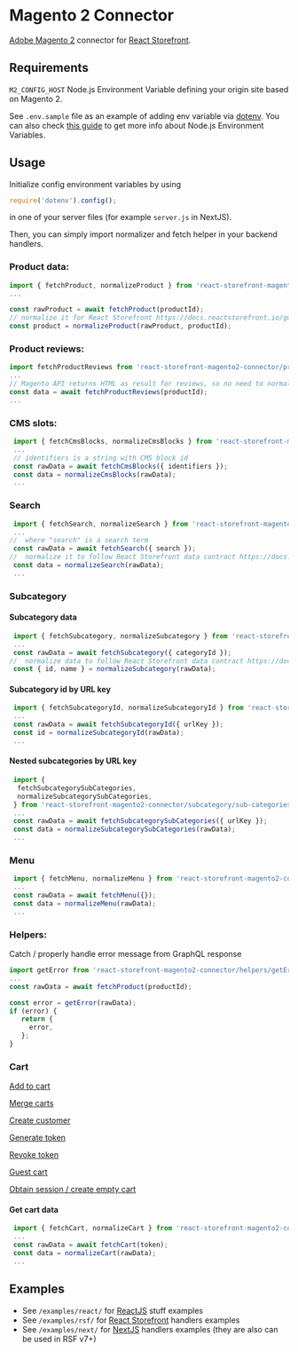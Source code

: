 # Magento 2 Connector

[Adobe Magento 2](https://devdocs.magento.com/guides/v2.3/graphql/) connector for [React Storefront](https://github.com/react-storefront-community/react-storefront).

## Requirements

`M2_CONFIG_HOST` Node.js Environment Variable defining your origin site based on Magento 2.

See `.env.sample` file as an example of adding env variable via [dotenv](https://www.npmjs.com/package/dotenv). You can also check [this guide](https://www.twilio.com/blog/working-with-environment-variables-in-node-js-html) to get more info about Node.js Environment Variables.

## Usage

Initialize config environment variables by using

```js
require('dotenv').config();
``` 

in one of your server files (for example `server.js` in NextJS).

Then, you can simply import normalizer and fetch helper in your backend handlers.

### Product data:
```js
import { fetchProduct, normalizeProduct } from 'react-storefront-magento2-connector/product';
...

const rawProduct = await fetchProduct(productId);
// normalize it for React Storefront https://docs.reactstorefront.io/guides/product
const product = normalizeProduct(rawProduct, productId);
```

### Product reviews:
```js
import fetchProductReviews from 'react-storefront-magento2-connector/product/reviews/fetchProductReviews';
...
// Magento API returns HTML as result for reviews, so no need to normalize the data
const data = await fetchProductReviews(productId);
...
```

### CMS slots:

```js
 import { fetchCmsBlocks, normalizeCmsBlocks } from 'react-storefront-magento2-connector/cms/blocks';
 ...
 // identifiers is a string with CMS block id
 const rawData = await fetchCmsBlocks({ identifiers });
 const data = normalizeCmsBlocks(rawData);
 ...
```

### Search

```js
 import { fetchSearch, normalizeSearch } from 'react-storefront-magento2-connector/search';
 ...
//  where "search" is a search term
 const rawData = await fetchSearch({ search });
//  normalize it to follow React Storefront data contract https://docs.reactstorefront.io/guides/search
 const data = normalizeSearch(rawData);
 ...
```

### Subcategory

#### Subcategory data

```js
 import { fetchSubcategory, normalizeSubcategory } from 'react-storefront-magento2-connector/subcategory';
 ...
 const rawData = await fetchSubcategory({ categoryId });
//  normalize data to follow React Storefront data contract https://docs.reactstorefront.io/guides/subcategory
 const { id, name } = normalizeSubcategory(rawData);
```

#### Subcategory id by URL key

```js
 import { fetchSubcategoryId, normalizeSubcategoryId } from 'react-storefront-magento2-connector/subcategory/id';
 ...
 const rawData = await fetchSubcategoryId({ urlKey });
 const id = normalizeSubcategoryId(rawData);
 ...
```

#### Nested subcategories by URL key

```js
 import {
  fetchSubcategorySubCategories,
  normalizeSubcategorySubCategories,
 } from 'react-storefront-magento2-connector/subcategory/sub-categories';
 ...
 const rawData = await fetchSubcategorySubCategories({ urlKey });
 const data = normalizeSubcategorySubCategories(rawData);
 ...
```

### Menu

```js
 import { fetchMenu, normalizeMenu } from 'react-storefront-magento2-connector/menu';
 ...
 const rawData = await fetchMenu({});
 const data = normalizeMenu(rawData);
 ...
```

### Helpers:

Catch / properly handle error message from GraphQL response

```js
import getError from 'react-storefront-magento2-connector/helpers/getError';
...
const rawData = await fetchProduct(productId);

const error = getError(rawData);
if (error) {
   return {
     error,
   };
}
```

### Cart

[Add to cart](examples/next/cart/common/addToCart.js)

[Merge carts](examples/next/cart/common/mergeCarts.js)

[Create customer](examples/next/cart/customer/createCustomer.js)

[Generate token](examples/next/cart/customer/generateToken.js)

[Revoke token](examples/next/cart/customer/revokeToken.js)

[Guest cart](examples/next/cart/guest/cart.js)

[Obtain session / create empty cart](examples/next/cart/guest/obtainSession.js)

#### Get cart data

```js
 import { fetchCart, normalizeCart } from 'react-storefront-magento2-connector/cart/customer/cart';
 ...
 const rawData = await fetchCart(token);
 const data = normalizeCart(rawData);
 ...
```





## Examples

- See `/examples/react/` for [ReactJS](https://reactjs.org/) stuff examples
- See `/examples/rsf/` for [React Storefront](https://github.com/react-storefront-community/react-storefront) handlers examples
- See `/examples/next/` for [NextJS](https://nextjs.org/) handlers examples (they are also can be used in RSF v7+)
